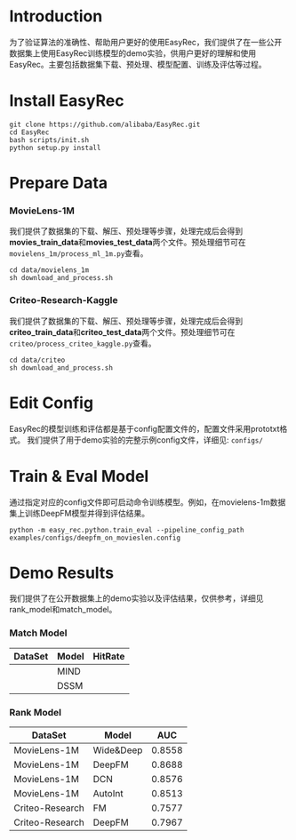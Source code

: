 # Introduction

为了验证算法的准确性、帮助用户更好的使用EasyRec，我们提供了在一些公开数据集上使用EasyRec训练模型的demo实验，供用户更好的理解和使用EasyRec。主要包括数据集下载、预处理、模型配置、训练及评估等过程。

# Install EasyRec

```
git clone https://github.com/alibaba/EasyRec.git
cd EasyRec
bash scripts/init.sh
python setup.py install
```

# Prepare Data

### MovieLens-1M

我们提供了数据集的下载、解压、预处理等步骤，处理完成后会得到**movies_train_data**和**movies_test_data**两个文件。预处理细节可在`movielens_1m/process_ml_1m.py`查看。

```
cd data/movielens_1m
sh download_and_process.sh
```

### Criteo-Research-Kaggle

我们提供了数据集的下载、解压、预处理等步骤，处理完成后会得到**criteo_train_data**和**criteo_test_data**两个文件。预处理细节可在`criteo/process_criteo_kaggle.py`查看。

```
cd data/criteo
sh download_and_process.sh
```

<!-- ### Amazon-Books

我们提供了数据集的下载、解压、预处理等步骤，处理完成后会得到**amazon_train_data**和**amazon_test_data**两个文件。

```
cd data/amazon_books
sh download_and_process.sh
``` -->

# Edit Config

EasyRec的模型训练和评估都是基于config配置文件的，配置文件采用prototxt格式。
我们提供了用于demo实验的完整示例config文件，详细见: `configs/`

<!-- ### 输入

在我们的demo实验中，采用local环境的csv格式的文件。

```
train_input_path: "examples/data/movielens_1m/movies_train_data"
eval_input_path: "examples/data/movielens_1m/movies_test_data"
model_dir: "examples/ckpt/new_autoint_on_movieslen_ckpt"
```

其中，`train_input_path`是训练集路径，`test_input_path`是测试集路径，`model_dir`是指定模型保存的路径。

### 训练配置

train_config用于配置一些训练时常用的参数，详细见 `[docs/source/train.md]`

```
train_config {
  log_step_count_steps: 100
  optimizer_config: {
    adam_optimizer: {
      learning_rate: {
        exponential_decay_learning_rate {
          initial_learning_rate: 0.001
          decay_steps: 1000
          decay_factor: 0.5
          min_learning_rate: 0.00001
        }
      }
    }
    use_moving_average: false
  }
  save_checkpoints_steps: 100
  sync_replicas: True
  num_steps: 2500
}
```

### 评估配置

eval_config用于配置训练过程中的评估指标，详细见: `[docs/source/eval.md]`

```
eval_config {
  metrics_set: {
    auc {}
  }
}
```

### 数据配置

data_config用于配置输入文件中各特征列的数据类型。

```
data_config {
  input_fields {
    input_name:'label'
    input_type: INT32
  }
  input_fields {
    input_name:'user_id'
    input_type: INT32
  }
  input_fields {
    input_name:'movie_id'
    input_type: INT32
  }
}
```

### 特征配置

feature_config用于配置特征字段。

```
feature_config: {
  features: {
    input_names: 'user_id'
    feature_type: IdFeature
    embedding_dim: 16
    hash_bucket_size: 12000
  }
  features: {
    input_names: 'movie_id'
    feature_type: IdFeature
    embedding_dim: 16
    hash_bucket_size: 6000
  }
}
```

### 模型配置

model_config用于配置模型类型以及模型网络具体参数信息等。

```
model_config: {
  model_class: 'DeepFM'
  feature_groups: {
    group_name: 'wide'
    feature_names: 'user_id'
    feature_names: 'movie_id'
    wide_deep: WIDE
  }
  feature_groups: {
    group_name: 'deep'
    feature_names: 'user_id'
    feature_names: 'movie_id'
    wide_deep: DEEP
  }
  deepfm {
    dnn {
      hidden_units: [256, 128, 64]
    }
    l2_regularization: 1e-4
  }
  embedding_regularization: 1e-4
}
``` -->

<!-- ### 导出配置

export_config用于配置导出模型时的参数。 -->

# Train & Eval Model

通过指定对应的config文件即可启动命令训练模型。例如，在movielens-1m数据集上训练DeepFM模型并得到评估结果。

```
python -m easy_rec.python.train_eval --pipeline_config_path examples/configs/deepfm_on_movieslen.config
```

# Demo Results

我们提供了在公开数据集上的demo实验以及评估结果，仅供参考，详细见rank_model和match_model。

### Match Model

| DataSet | Model | HitRate |
| ------- | ----- | ------- |
|         | MIND  |         |
|         | DSSM  |         |

### Rank Model

| DataSet         | Model     | AUC    |
| --------------- | --------- | ------ |
| MovieLens-1M    | Wide&Deep | 0.8558 |
| MovieLens-1M    | DeepFM    | 0.8688 |
| MovieLens-1M    | DCN       | 0.8576 |
| MovieLens-1M    | AutoInt   | 0.8513 |
| Criteo-Research | FM        | 0.7577 |
| Criteo-Research | DeepFM    | 0.7967 |
